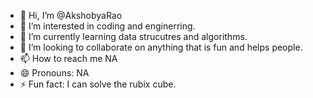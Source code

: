 - 👋 Hi, I’m @AkshobyaRao
- 👀 I’m interested in coding and enginerring.
- 🌱 I’m currently learning data strucutres and algorithms.
- 💞️ I’m looking to collaborate on anything that is fun and helps people.
- 📫 How to reach me NA
- 😄 Pronouns: NA
- ⚡ Fun fact: I can solve the rubix cube.

<!---
AkshobyaRao/AkshobyaRao is a ✨ special ✨ repository because its `README.md` (this file) appears on your GitHub profile.
You can click the Preview link to take a look at your changes.
--->
